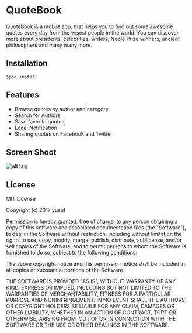 # QuoteBook
QuoteBook is a mobile app, that helps you to find out some awesome quotes every day from the wisest people in the world.  You can discover more about presidents, celebrities, writers, Noble Prize winners, ancient philosophers and many many more. 
## Installation
```
$pod install
```
## Features
* Browse quotes by author and category
* Search for Authors
* Save favorite quotes
* Local Notification
* Sharing quotes on Facebook and Twitter

## Screen Shoot
![alt tag](http://g.recordit.co/TwDMAZG2be.gif)

## License
MIT License

Copyright (c) 2017 yusuf

Permission is hereby granted, free of charge, to any person obtaining a copy
of this software and associated documentation files (the "Software"), to deal
in the Software without restriction, including without limitation the rights
to use, copy, modify, merge, publish, distribute, sublicense, and/or sell
copies of the Software, and to permit persons to whom the Software is
furnished to do so, subject to the following conditions:

The above copyright notice and this permission notice shall be included in all
copies or substantial portions of the Software.

THE SOFTWARE IS PROVIDED "AS IS", WITHOUT WARRANTY OF ANY KIND, EXPRESS OR
IMPLIED, INCLUDING BUT NOT LIMITED TO THE WARRANTIES OF MERCHANTABILITY,
FITNESS FOR A PARTICULAR PURPOSE AND NONINFRINGEMENT. IN NO EVENT SHALL THE
AUTHORS OR COPYRIGHT HOLDERS BE LIABLE FOR ANY CLAIM, DAMAGES OR OTHER
LIABILITY, WHETHER IN AN ACTION OF CONTRACT, TORT OR OTHERWISE, ARISING FROM,
OUT OF OR IN CONNECTION WITH THE SOFTWARE OR THE USE OR OTHER DEALINGS IN THE
SOFTWARE.
